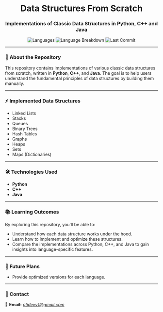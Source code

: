 <h1 align="center">Data Structures From Scratch</h1>
<h3 align="center"> Implementations of Classic Data Structures in Python, C++ and Java</h3>

<p align="center">
  <img src="https://img.shields.io/github/languages/top/OT1devl/Data-Structures-From-Scratch?style=flat" alt="Languages" />
  <img src="https://img.shields.io/github/languages/count/OT1devl/Data-Structures-From-Scratch?style=flat" alt="Language Breakdown" />
  <img src="https://img.shields.io/github/last-commit/OT1devl/Data-Structures-From-Scratch?style=flat" alt="Last Commit" />
</p>

---

### 📜 **About the Repository**
This repository contains implementations of various classic data structures from scratch, written in **Python**, **C++**, and **Java**. The goal is to help users understand the fundamental principles of data structures by building them manually.

---

### ⚡ **Implemented Data Structures**
- Linked Lists
- Stacks
- Queues
- Binary Trees
- Hash Tables
- Graphs
- Heaps
- Sets
- Maps (Dictionaries)

---

### 🛠️ **Technologies Used**
- **Python**
- **C++**
- **Java**

---

### 📚 **Learning Outcomes**
By exploring this repository, you'll be able to:

- Understand how each data structure works under the hood.
- Learn how to implement and optimize these structures.
- Compare the implementations across Python, C++, and Java to gain insights into language-specific features.

---

### 🚀 **Future Plans**
- Provide optimized versions for each language.

---

### 📱 **Contact**
📧 **Email:** *[otidevv1@gmail.com](mailto:otidevv1@gmail.com)*
